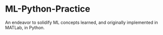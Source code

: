 # ML-Python-Practice
An endeavor to solidify ML concepts learned, and originally implemented in MATLab, in Python.
